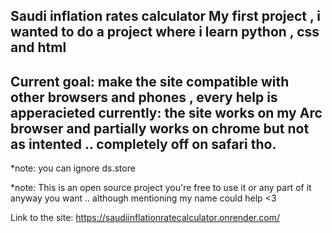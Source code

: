 Saudi inflation rates calculator
My first project , i wanted to do a project where i learn python , css and html 
--
Current goal: make the site compatible with other browsers and phones , every help is apperacieted 
currently: the site works on my Arc browser and partially works on chrome but not as intented .. completely off on safari tho.
--
*note: you can ignore ds.store

*note: This is an open source project you're free to use it or any part of it anyway you want .. although mentioning my name could help <3

Link to the site: https://saudiinflationratecalculator.onrender.com/
